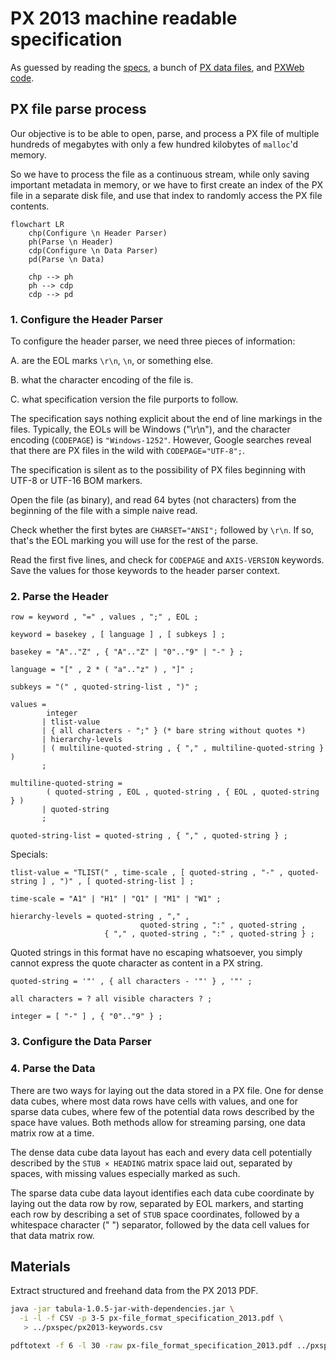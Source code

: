 # PX 2013 machine readable specification

As guessed by reading 
the [specs](https://www.scb.se/globalassets/vara-tjanster/px-programmen/px-file_format_specification_2013.pdf),
a bunch of [PX data files](https://github.com/search?q=AXIS-VERSION+KEYS+extension%3Apx&type=Code),
and [PXWeb code](https://github.com/statisticssweden/PCAxis.Core/blob/master/PCAxis.Core/Parsers/PXFileParser.vb).

## PX file parse process

Our objective is to be able to open, parse, and process a PX file of multiple 
hundreds of megabytes with only a few hundred kilobytes of `malloc`'d memory.

So we have to process the file as a continuous stream, while only saving important 
metadata in memory, or we have to first create an index of the PX file in a 
separate disk file, and use that index to randomly access the PX file contents.

```mermaid
flowchart LR
    chp(Configure \n Header Parser)
    ph(Parse \n Header)
    cdp(Configure \n Data Parser)
    pd(Parse \n Data)

    chp --> ph
    ph --> cdp
    cdp --> pd
```

### 1. Configure the Header Parser

To configure the header parser, we need three pieces of information:

A. are the EOL marks `\r\n`, `\n`, or something else.

B. what the character encoding of the file is.

C. what specification version the file purports to follow.

The specification says nothing explicit about the end of line markings in the files.
Typically, the EOLs will be Windows ("\r\n"), and the character encoding (`CODEPAGE`) is `"Windows-1252"`.
However, Google searches reveal that there are PX files in the wild with `CODEPAGE="UTF-8";`.

The specification is silent as to the possibility of PX files beginning with 
UTF-8 or UTF-16 BOM markers.

Open the file (as binary), and read 64 bytes (not characters) from the beginning 
of the file with a simple naive read.

Check whether the first bytes are `CHARSET="ANSI";` followed by `\r\n`. If so, 
that's the EOL marking you will use for the rest of the parse.

Read the first five lines, and check for `CODEPAGE` and `AXIS-VERSION` keywords. 
Save the values for those keywords to the header parser context.

### 2. Parse the Header

```ebnf
row = keyword , "=" , values , ";" , EOL ;
```

```ebnf
keyword = basekey , [ language ] , [ subkeys ] ;

basekey = "A".."Z" , { "A".."Z" | "0".."9" | "-" } ;

language = "[" , 2 * ( "a".."z" ) , "]" ;

subkeys = "(" , quoted-string-list , ")" ;

```

```ebnf
values =
        integer
       | tlist-value
       | { all characters - ";" } (* bare string without quotes *)
       | hierarchy-levels
       | ( multiline-quoted-string , { "," , multiline-quoted-string } )
       ;

multiline-quoted-string =
        ( quoted-string , EOL , quoted-string , { EOL , quoted-string } )
       | quoted-string
       ;

quoted-string-list = quoted-string , { "," , quoted-string } ;
```

Specials:

```ebnf
tlist-value = "TLIST(" , time-scale , [ quoted-string , "-" , quoted-string ] , ")" , [ quoted-string-list ] ;

time-scale = "A1" | "H1" | "Q1" | "M1" | "W1" ;

hierarchy-levels = quoted-string , "," , 
                             quoted-string , ":" , quoted-string ,
                     { "," , quoted-string , ":" , quoted-string } ;
```

Quoted strings in this format have no escaping whatsoever, you simply cannot express
the quote character as content in a PX string.

```ebnf
quoted-string = '"' , { all characters - '"' } , '"' ;

all characters = ? all visible characters ? ;

integer = [ "-" ] , { "0".."9" } ;
```

### 3. Configure the Data Parser

### 4. Parse the Data

There are two ways for laying out the data stored in a PX file. One for dense 
data cubes, where most data rows have cells with values, and one for sparse 
data cubes, where few of the potential data rows described by the space have 
values. Both methods allow for streaming parsing, one data matrix row at a time.

The dense data cube data layout has each and every data cell potentially described 
by the `STUB × HEADING` matrix space laid out, separated by spaces, with missing 
values especially marked as such.

The sparse data cube data layout identifies each data cube coordinate by laying out
the data row by row, separated by EOL markers, and starting each row by describing 
a set of `STUB` space coordinates, followed by a whitespace character (" ") separator, 
followed by the data cell values for that data matrix row. 
 

## Materials

Extract structured and freehand data from the PX 2013 PDF. 

```bash
java -jar tabula-1.0.5-jar-with-dependencies.jar \
  -i -l -f CSV -p 3-5 px-file_format_specification_2013.pdf \
   > ../pxspec/px2013-keywords.csv

pdftotext -f 6 -l 30 -raw px-file_format_specification_2013.pdf ../pxspec/px2013-details.txt
```

